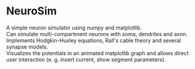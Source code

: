 NeuroSim
========

A simple neuron simulator using numpy and matplotlib.<br>
Can simulate multi-compartment neurons with soma, dendrites and axon. 
Implements Hodgkin-Huxley equations, Rall's cable theory and several synapse models. <br>
Visualizes the potentials in an animated matplotlib graph and allows direct user interaction (e. g. insert current, show segment parameters).
